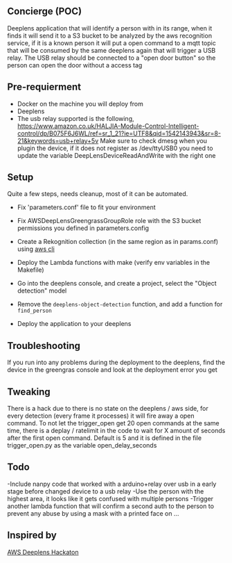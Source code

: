 Concierge (POC)
-------
Deeplens application that will identify a person with in its range, when it finds it will send it to a S3 bucket to be analyzed by the aws recognition service, if it is a known person it will put a open command to a mqtt topic that will be consumed by the same deeplens again that will trigger a USB relay. The USB relay should be connected to a "open door button" so the person can open the door without a access tag

Pre-requierment
-------
- Docker on the machine you will deploy from
- Deeplens
- The usb relay supported is the following,  https://www.amazon.co.uk/HALJIA-Module-Control-Intelligent-control/dp/B075F6J6WL/ref=sr_1_21?ie=UTF8&qid=1542143943&sr=8-21&keywords=usb+relay+5v
Make sure to check dmesg when you plugin the device, if it does not register as /dev/ttyUSB0 you need to update the variable DeepLensDeviceReadAndWrite with the right one

Setup
-----
Quite a few steps, needs cleanup, most of it can be automated.

- Fix 'parameters.conf' file to fit your environment
- Fix AWSDeepLensGreengrassGroupRole role with the S3 bucket permissions you defined in parameters.config
- Create a Rekognition collection (in the same region as in params.conf) using [aws cli](https://docs.aws.amazon.com/cli/latest/reference/rekognition/create-collection.html)

- Deploy the Lambda functions with make (verify env variables in the Makefile)

- Go into the deeplens console, and create a project, select the "Object detection" model
- Remove the `deeplens-object-detection` function, and add a function for `find_person`
- Deploy the application to your deeplens

Troubleshooting
-----
If you run into any problems during the deployment to the deeplens, find the device in the greengras console and look at the deployment error you get

Tweaking
-----
There is a hack due to there is no state on the deeplens / aws side, for every detection (every frame it processes) it will fire away a open command. To not let the trigger_open get 20 open commands at the same time, there is a deplay / ratelimit in the code to wait for X amount of seconds after the first open command. Default is 5 and it is defined in the file trigger_open.py as the variable open_delay_seconds 

Todo
-----
-Include nanpy code that worked with a arduino+relay over usb in a early stage before changed device to a usb relay
-Use the person with the highest area, it looks like it gets confused with multiple persons
-Trigger another lambda function that will confirm a second auth to the person to prevent any abuse by using a mask with a printed face on
...

Inspired by
-----
 [AWS Deeplens Hackaton](https://devpost.com/software/doorman-a1oh0e)

